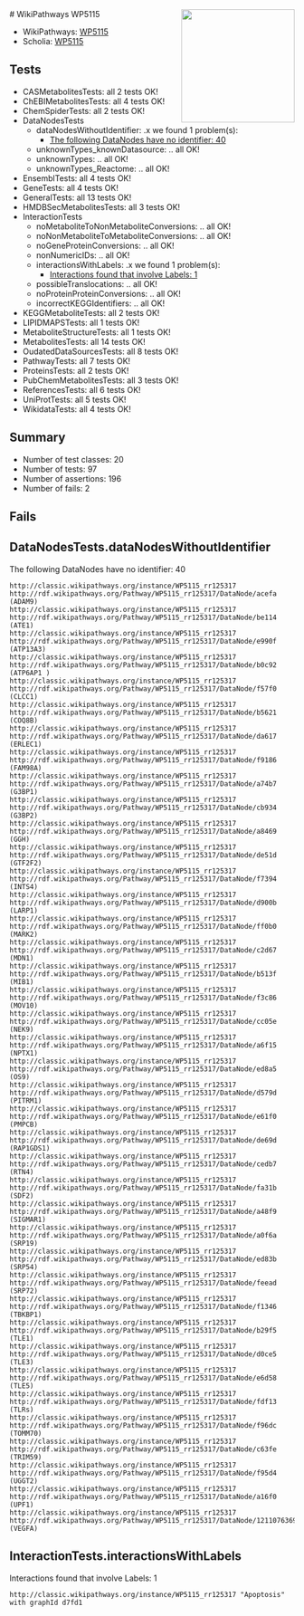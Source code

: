 <img style="float: right; width: 200px" src="https://upload.wikimedia.org/wikipedia/commons/thumb/8/83/Wplogo_with_text_500.png/640px-Wplogo_with_text_500.png" />
# WikiPathways WP5115

* WikiPathways: [WP5115](https://wikipathways.org/pathways/WP5115)
* Scholia: [WP5115](https://scholia.toolforge.org/wikipathways/WP5115)
## Tests
* CASMetabolitesTests: all 2 tests OK!
* ChEBIMetabolitesTests: all 4 tests OK!
* ChemSpiderTests: all 2 tests OK!
* DataNodesTests
    * dataNodesWithoutIdentifier: .x we found 1 problem(s):
        * [The following DataNodes have no identifier: 40](#8792c4ed)
    * unknownTypes_knownDatasource: .. all OK!
    * unknownTypes: .. all OK!
    * unknownTypes_Reactome: .. all OK!
* EnsemblTests: all 4 tests OK!
* GeneTests: all 4 tests OK!
* GeneralTests: all 13 tests OK!
* HMDBSecMetabolitesTests: all 3 tests OK!
* InteractionTests
    * noMetaboliteToNonMetaboliteConversions: .. all OK!
    * noNonMetaboliteToMetaboliteConversions: .. all OK!
    * noGeneProteinConversions: .. all OK!
    * nonNumericIDs: .. all OK!
    * interactionsWithLabels: .x we found 1 problem(s):
        * [Interactions found that involve Labels: 1](#630d2678)
    * possibleTranslocations: .. all OK!
    * noProteinProteinConversions: .. all OK!
    * incorrectKEGGIdentifiers: .. all OK!
* KEGGMetaboliteTests: all 2 tests OK!
* LIPIDMAPSTests: all 1 tests OK!
* MetaboliteStructureTests: all 1 tests OK!
* MetabolitesTests: all 14 tests OK!
* OudatedDataSourcesTests: all 8 tests OK!
* PathwayTests: all 7 tests OK!
* ProteinsTests: all 2 tests OK!
* PubChemMetabolitesTests: all 3 tests OK!
* ReferencesTests: all 6 tests OK!
* UniProtTests: all 5 tests OK!
* WikidataTests: all 4 tests OK!


## Summary

* Number of test classes: 20
* Number of tests: 97
* Number of assertions: 196
* Number of fails: 2

## Fails

<a name="8792c4ed" />

## DataNodesTests.dataNodesWithoutIdentifier

The following DataNodes have no identifier: 40
```
http://classic.wikipathways.org/instance/WP5115_rr125317 http://rdf.wikipathways.org/Pathway/WP5115_rr125317/DataNode/acefa (ADAM9)
http://classic.wikipathways.org/instance/WP5115_rr125317 http://rdf.wikipathways.org/Pathway/WP5115_rr125317/DataNode/be114 (ATE1)
http://classic.wikipathways.org/instance/WP5115_rr125317 http://rdf.wikipathways.org/Pathway/WP5115_rr125317/DataNode/e990f (ATP13A3)
http://classic.wikipathways.org/instance/WP5115_rr125317 http://rdf.wikipathways.org/Pathway/WP5115_rr125317/DataNode/b0c92 (ATP6AP1 )
http://classic.wikipathways.org/instance/WP5115_rr125317 http://rdf.wikipathways.org/Pathway/WP5115_rr125317/DataNode/f57f0 (CLCC1)
http://classic.wikipathways.org/instance/WP5115_rr125317 http://rdf.wikipathways.org/Pathway/WP5115_rr125317/DataNode/b5621 (COQ8B)
http://classic.wikipathways.org/instance/WP5115_rr125317 http://rdf.wikipathways.org/Pathway/WP5115_rr125317/DataNode/da617 (ERLEC1)
http://classic.wikipathways.org/instance/WP5115_rr125317 http://rdf.wikipathways.org/Pathway/WP5115_rr125317/DataNode/f9186 (FAM98A)
http://classic.wikipathways.org/instance/WP5115_rr125317 http://rdf.wikipathways.org/Pathway/WP5115_rr125317/DataNode/a74b7 (G3BP1)
http://classic.wikipathways.org/instance/WP5115_rr125317 http://rdf.wikipathways.org/Pathway/WP5115_rr125317/DataNode/cb934 (G3BP2)
http://classic.wikipathways.org/instance/WP5115_rr125317 http://rdf.wikipathways.org/Pathway/WP5115_rr125317/DataNode/a8469 (GGH)
http://classic.wikipathways.org/instance/WP5115_rr125317 http://rdf.wikipathways.org/Pathway/WP5115_rr125317/DataNode/de51d (GTF2F2)
http://classic.wikipathways.org/instance/WP5115_rr125317 http://rdf.wikipathways.org/Pathway/WP5115_rr125317/DataNode/f7394 (INTS4)
http://classic.wikipathways.org/instance/WP5115_rr125317 http://rdf.wikipathways.org/Pathway/WP5115_rr125317/DataNode/d900b (LARP1)
http://classic.wikipathways.org/instance/WP5115_rr125317 http://rdf.wikipathways.org/Pathway/WP5115_rr125317/DataNode/ff0b0 (MARK2)
http://classic.wikipathways.org/instance/WP5115_rr125317 http://rdf.wikipathways.org/Pathway/WP5115_rr125317/DataNode/c2d67 (MDN1)
http://classic.wikipathways.org/instance/WP5115_rr125317 http://rdf.wikipathways.org/Pathway/WP5115_rr125317/DataNode/b513f (MIB1)
http://classic.wikipathways.org/instance/WP5115_rr125317 http://rdf.wikipathways.org/Pathway/WP5115_rr125317/DataNode/f3c86 (MOV10)
http://classic.wikipathways.org/instance/WP5115_rr125317 http://rdf.wikipathways.org/Pathway/WP5115_rr125317/DataNode/cc05e (NEK9)
http://classic.wikipathways.org/instance/WP5115_rr125317 http://rdf.wikipathways.org/Pathway/WP5115_rr125317/DataNode/a6f15 (NPTX1)
http://classic.wikipathways.org/instance/WP5115_rr125317 http://rdf.wikipathways.org/Pathway/WP5115_rr125317/DataNode/ed8a5 (OS9)
http://classic.wikipathways.org/instance/WP5115_rr125317 http://rdf.wikipathways.org/Pathway/WP5115_rr125317/DataNode/d579d (PITRM1)
http://classic.wikipathways.org/instance/WP5115_rr125317 http://rdf.wikipathways.org/Pathway/WP5115_rr125317/DataNode/e61f0 (PMPCB)
http://classic.wikipathways.org/instance/WP5115_rr125317 http://rdf.wikipathways.org/Pathway/WP5115_rr125317/DataNode/de69d (RAP1GDS1)
http://classic.wikipathways.org/instance/WP5115_rr125317 http://rdf.wikipathways.org/Pathway/WP5115_rr125317/DataNode/cedb7 (RTN4)
http://classic.wikipathways.org/instance/WP5115_rr125317 http://rdf.wikipathways.org/Pathway/WP5115_rr125317/DataNode/fa31b (SDF2)
http://classic.wikipathways.org/instance/WP5115_rr125317 http://rdf.wikipathways.org/Pathway/WP5115_rr125317/DataNode/a48f9 (SIGMAR1)
http://classic.wikipathways.org/instance/WP5115_rr125317 http://rdf.wikipathways.org/Pathway/WP5115_rr125317/DataNode/a0f6a (SRP19)
http://classic.wikipathways.org/instance/WP5115_rr125317 http://rdf.wikipathways.org/Pathway/WP5115_rr125317/DataNode/ed83b (SRP54)
http://classic.wikipathways.org/instance/WP5115_rr125317 http://rdf.wikipathways.org/Pathway/WP5115_rr125317/DataNode/feead (SRP72)
http://classic.wikipathways.org/instance/WP5115_rr125317 http://rdf.wikipathways.org/Pathway/WP5115_rr125317/DataNode/f1346 (TBKBP1)
http://classic.wikipathways.org/instance/WP5115_rr125317 http://rdf.wikipathways.org/Pathway/WP5115_rr125317/DataNode/b29f5 (TLE1)
http://classic.wikipathways.org/instance/WP5115_rr125317 http://rdf.wikipathways.org/Pathway/WP5115_rr125317/DataNode/d0ce5 (TLE3)
http://classic.wikipathways.org/instance/WP5115_rr125317 http://rdf.wikipathways.org/Pathway/WP5115_rr125317/DataNode/e6d58 (TLE5)
http://classic.wikipathways.org/instance/WP5115_rr125317 http://rdf.wikipathways.org/Pathway/WP5115_rr125317/DataNode/fdf13 (TLRs)
http://classic.wikipathways.org/instance/WP5115_rr125317 http://rdf.wikipathways.org/Pathway/WP5115_rr125317/DataNode/f96dc (TOMM70)
http://classic.wikipathways.org/instance/WP5115_rr125317 http://rdf.wikipathways.org/Pathway/WP5115_rr125317/DataNode/c63fe (TRIM59)
http://classic.wikipathways.org/instance/WP5115_rr125317 http://rdf.wikipathways.org/Pathway/WP5115_rr125317/DataNode/f95d4 (UGGT2)
http://classic.wikipathways.org/instance/WP5115_rr125317 http://rdf.wikipathways.org/Pathway/WP5115_rr125317/DataNode/a16f0 (UPF1)
http://classic.wikipathways.org/instance/WP5115_rr125317 http://rdf.wikipathways.org/Pathway/WP5115_rr125317/DataNode/1211076369 (VEGFA)
```

<a name="630d2678" />

## InteractionTests.interactionsWithLabels

Interactions found that involve Labels: 1
```
http://classic.wikipathways.org/instance/WP5115_rr125317 "Apoptosis" with graphId d7fd1
```

